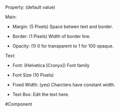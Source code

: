 Property: (default value)

Main:
- Margin: (5 Pixels)
   Space betwen text and border.

- Border: (1 Pixels)
   Width of border line.

- Opacity: (1)
   0 for transparent to 1 for 100 opaque.

Text:
- Font: (Helvetica [Cronyx])
   Font family

- Font Size (10 Pixels)

- Fixed Width: (yes)
   Charcters have constant width.

- Text Box:
   Edit the text here.



#Component 